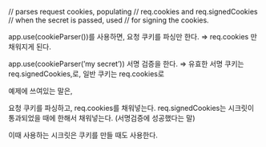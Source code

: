 // parses request cookies, populating
// req.cookies and req.signedCookies
// when the secret is passed, used
// for signing the cookies.

app.use(cookieParser())를 사용하면, 요청 쿠키를 파싱만 한다. ⇒ req.cookies 만 채워지게 된다.

app.use(cookieParser(’my secret’)) 서명 검증을 한다. ⇒ 유효한 서명 쿠키는 req.signedCookies,로, 일반 쿠키는 req.cookies로

예제에 쓰여있는 말은,

요청 쿠키를 파싱하고, req.cookies를 채워넣는다. req.signedCookies는 시크릿이 통과되었을 때에 한해서 채워넣는다. (서명검증에 성공했다는 말)

이때 사용하는 시크릿은 쿠키를 만들 때도 사용한다.

